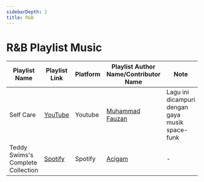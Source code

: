 ```yaml
---
sidebarDepth: 2
title: R&B
---
```


# R&B Playlist Music

| Playlist Name | Playlist Link | Platform | Playlist Author Name/Contributor Name | Note | Subgenre |
| -------------- |-------------- | -------- | ------- | ------- | -------- |
| Self Care | [YouTube](https://youtu.be/SsKT0s5J8ko) | Youtube  | [Muhammad Fauzan](https://github.com/fauzan121002) | Lagu ini dicampuri dengan gaya musik space-funk | - |
| Teddy Swims's Complete Collection | [Spotify](https://open.spotify.com/playlist/5tiA3ilP3R4JyZiYoOizAk) | Spotify | [Acigam](https://github.com/acigam) | - | Soul |
